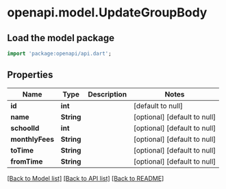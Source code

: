 # openapi.model.UpdateGroupBody

## Load the model package
```dart
import 'package:openapi/api.dart';
```

## Properties
Name | Type | Description | Notes
------------ | ------------- | ------------- | -------------
**id** | **int** |  | [default to null]
**name** | **String** |  | [optional] [default to null]
**schoolId** | **int** |  | [optional] [default to null]
**monthlyFees** | **String** |  | [optional] [default to null]
**toTime** | **String** |  | [optional] [default to null]
**fromTime** | **String** |  | [optional] [default to null]

[[Back to Model list]](../README.md#documentation-for-models) [[Back to API list]](../README.md#documentation-for-api-endpoints) [[Back to README]](../README.md)


